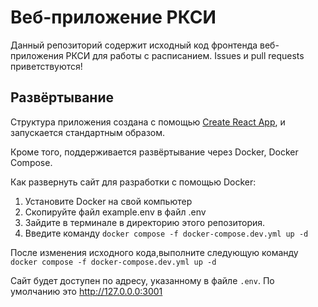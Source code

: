 # Веб-приложение РКСИ

Данный репозиторий содержит исходный код фронтенда веб-приложения РКСИ для работы с расписанием. Issues и pull requests приветствуются!

## Развёртывание

Структура приложения создана с помощью [Create React App](https://github.com/facebook/create-react-app), и запускается стандартным образом.

Кроме того, поддерживается развёртывание через Docker, Docker Compose.

Как развернуть сайт для разработки с помощью Docker:

1. Установите Docker на свой компьютер
2. Скопируйте файл example.env в файл .env
4. Зайдите в терминале в директорию этого репозитория.
5. Введите команду `docker compose -f docker-compose.dev.yml up -d`

После изменения исходного кода,выполните следующую команду 
`docker compose -f docker-compose.dev.yml up -d`

Сайт будет доступен по адресу, указанному в файле `.env`. По умолчанию это http://127.0.0.0:3001
